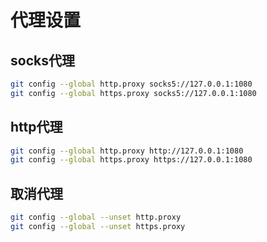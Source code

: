 
# 代理设置

## socks代理

```sh
git config --global http.proxy socks5://127.0.0.1:1080
git config --global https.proxy socks5://127.0.0.1:1080
```

## http代理

```sh
git config --global http.proxy http://127.0.0.1:1080
git config --global https.proxy https://127.0.0.1:1080
```

## 取消代理

```sh
git config --global --unset http.proxy
git config --global --unset https.proxy
```